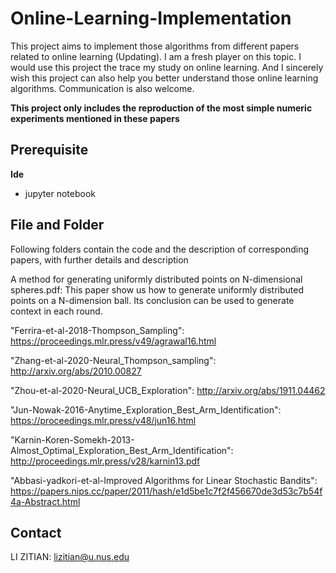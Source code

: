 # Online-Learning-Implementation
This project aims to implement those algorithms from different papers related to online learning (Updating).
I am a fresh player on this topic. I would use this project the trace my study on online learning. And I sincerely wish this project can also help you better understand those online learning algorithms. Communication is also welcome.

**This project only includes the reproduction of the most simple numeric experiments mentioned in these papers**

## Prerequisite

**Ide**

+ jupyter notebook

## File and Folder

Following folders contain the code and the description of corresponding papers, with further details and description

A method for generating uniformly distributed points on N-dimensional spheres.pdf: This paper show us how to generate uniformly distributed points on a N-dimension ball. Its conclusion can be used to generate context in each round.

"Ferrira-et-al-2018-Thompson_Sampling": https://proceedings.mlr.press/v49/agrawal16.html

"Zhang-et-al-2020-Neural_Thompson_sampling": http://arxiv.org/abs/2010.00827

"Zhou-et-al-2020-Neural_UCB_Exploration": http://arxiv.org/abs/1911.04462

"Jun-Nowak-2016-Anytime_Exploration_Best_Arm_Identification": https://proceedings.mlr.press/v48/jun16.html

"Karnin-Koren-Somekh-2013-Almost_Optimal_Exploration_Best_Arm_Identification": http://proceedings.mlr.press/v28/karnin13.pdf

"Abbasi-yadkori-et-al-Improved Algorithms for Linear Stochastic Bandits": https://papers.nips.cc/paper/2011/hash/e1d5be1c7f2f456670de3d53c7b54f4a-Abstract.html

## Contact

LI ZITIAN: lizitian@u.nus.edu
